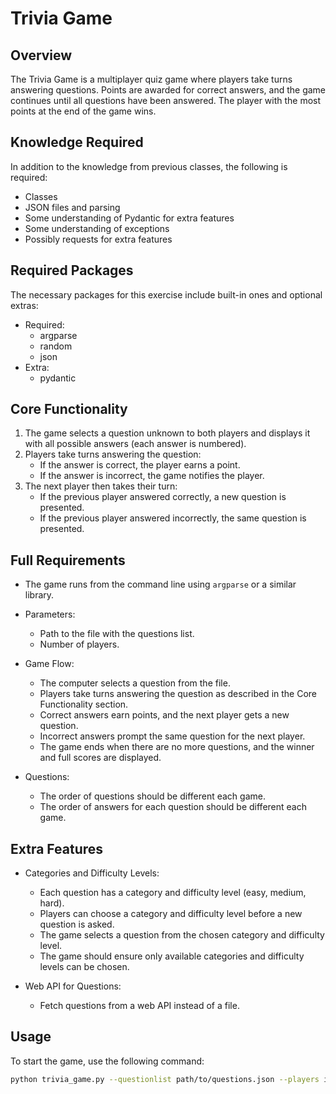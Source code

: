 # Trivia Game

## Overview
The Trivia Game is a multiplayer quiz game where players take turns answering questions. Points are awarded for correct answers, and the game continues until all questions have been answered. The player with the most points at the end of the game wins.

## Knowledge Required
In addition to the knowledge from previous classes, the following is required:
- Classes
- JSON files and parsing
- Some understanding of Pydantic for extra features
- Some understanding of exceptions
- Possibly requests for extra features

## Required Packages
The necessary packages for this exercise include built-in ones and optional extras:
- Required:
  - argparse
  - random
  - json
- Extra:
  - pydantic

## Core Functionality

1. The game selects a question unknown to both players and displays it with all possible answers (each answer is numbered).
2. Players take turns answering the question:
   - If the answer is correct, the player earns a point.
   - If the answer is incorrect, the game notifies the player.
3. The next player then takes their turn:
   - If the previous player answered correctly, a new question is presented.
   - If the previous player answered incorrectly, the same question is presented.

## Full Requirements

- The game runs from the command line using `argparse` or a similar library.
- Parameters:
  - Path to the file with the questions list.
  - Number of players.
- Game Flow:
  - The computer selects a question from the file.
  - Players take turns answering the question as described in the Core Functionality section.
  - Correct answers earn points, and the next player gets a new question.
  - Incorrect answers prompt the same question for the next player.
  - The game ends when there are no more questions, and the winner and full scores are displayed.

- Questions:
  - The order of questions should be different each game.
  - The order of answers for each question should be different each game.

## Extra Features

- Categories and Difficulty Levels:
  - Each question has a category and difficulty level (easy, medium, hard).
  - Players can choose a category and difficulty level before a new question is asked.
  - The game selects a question from the chosen category and difficulty level.
  - The game should ensure only available categories and difficulty levels can be chosen.
  
- Web API for Questions:
  - Fetch questions from a web API instead of a file.

## Usage

To start the game, use the following command:

```bash
python trivia_game.py --questionlist path/to/questions.json --players int
